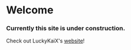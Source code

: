 # Welcome
### Currently this site is under construction.
Check out LuckyKaiX's [website](https://sites.google.com/view/luckykaix/home)!
